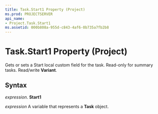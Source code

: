 ```yaml
---
title: Task.Start1 Property (Project)
ms.prod: PROJECTSERVER
api_name:
- Project.Task.Start1
ms.assetid: 000b808a-955d-c843-4af6-0b735a7fb2b8
---
```



# Task.Start1 Property (Project)

Gets or sets a Start local custom field for the task. Read-only for summary tasks. Read/write  **Variant**.


## Syntax

 _expression_. **Start1**

 _expression_ A variable that represents a **Task** object.


